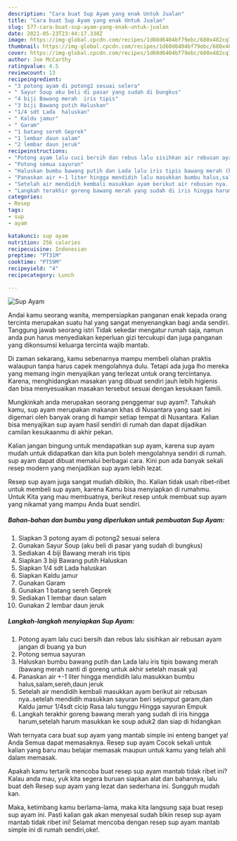 ```yaml
---
description: "Cara buat Sup Ayam yang enak Untuk Jualan"
title: "Cara buat Sup Ayam yang enak Untuk Jualan"
slug: 577-cara-buat-sup-ayam-yang-enak-untuk-jualan
date: 2021-05-23T23:44:17.338Z
image: https://img-global.cpcdn.com/recipes/1d60d6404bf79ebc/680x482cq70/sup-ayam-foto-resep-utama.jpg
thumbnail: https://img-global.cpcdn.com/recipes/1d60d6404bf79ebc/680x482cq70/sup-ayam-foto-resep-utama.jpg
cover: https://img-global.cpcdn.com/recipes/1d60d6404bf79ebc/680x482cq70/sup-ayam-foto-resep-utama.jpg
author: Joe McCarthy
ratingvalue: 4.5
reviewcount: 13
recipeingredient:
- "3 potong ayam di potong2 sesuai selera"
- " Sayur Soup aku beli di pasar yang sudah di bungkus"
- "4 biji Bawang merah  iris tipis"
- "3 biji Bawang putih Haluskan"
- "1/4 sdt Lada  haluskan"
- " Kaldu jamur"
- " Garam"
- "1 batang sereh Geprek"
- "1 lembar daun salam"
- "2 lembar daun jeruk"
recipeinstructions:
- "Potong ayam lalu cuci bersih dan rebus lalu sisihkan air rebusan ayam jangan di buang ya bun"
- "Potong semua sayuran"
- "Haluskan bumbu bawang putih dan Lada lalu iris tipis bawang merah (bawang merah nanti di goreng untuk akhir setelah masak ya)"
- "Panaskan air +-1 liter hingga mendidih lalu masukkan bumbu halus,salam,sereh,daun jeruk"
- "Setelah air mendidih kembali masukkan ayam berikut air rebusan nya..setelah mendidih masukkan sayuran beri sejumput garam,dan Kaldu jamur 1/4sdt cicip Rasa lalu tunggu Hingga sayuran Empuk"
- "Langkah terakhir goreng bawang merah yang sudah di iris hingga harum,setelah harum masukkan ke soup aduk2 dan siap di hidangkan"
categories:
- Resep
tags:
- sup
- ayam

katakunci: sup ayam 
nutrition: 256 calories
recipecuisine: Indonesian
preptime: "PT31M"
cooktime: "PT59M"
recipeyield: "4"
recipecategory: Lunch

---
```



![Sup Ayam](https://img-global.cpcdn.com/recipes/1d60d6404bf79ebc/680x482cq70/sup-ayam-foto-resep-utama.jpg)

Andai kamu seorang wanita, mempersiapkan panganan enak kepada orang tercinta merupakan suatu hal yang sangat menyenangkan bagi anda sendiri. Tanggung jawab seorang istri Tidak sekedar mengatur rumah saja, namun anda pun harus menyediakan keperluan gizi tercukupi dan juga panganan yang dikonsumsi keluarga tercinta wajib mantab.

Di zaman  sekarang, kamu sebenarnya mampu membeli olahan praktis walaupun tanpa harus capek mengolahnya dulu. Tetapi ada juga lho mereka yang memang ingin menyajikan yang terlezat untuk orang tercintanya. Karena, menghidangkan masakan yang dibuat sendiri jauh lebih higienis dan bisa menyesuaikan masakan tersebut sesuai dengan kesukaan famili. 



Mungkinkah anda merupakan seorang penggemar sup ayam?. Tahukah kamu, sup ayam merupakan makanan khas di Nusantara yang saat ini digemari oleh banyak orang di hampir setiap tempat di Nusantara. Kalian bisa menyajikan sup ayam hasil sendiri di rumah dan dapat dijadikan camilan kesukaanmu di akhir pekan.

Kalian jangan bingung untuk mendapatkan sup ayam, karena sup ayam mudah untuk didapatkan dan kita pun boleh mengolahnya sendiri di rumah. sup ayam dapat dibuat memalui berbagai cara. Kini pun ada banyak sekali resep modern yang menjadikan sup ayam lebih lezat.

Resep sup ayam juga sangat mudah dibikin, lho. Kalian tidak usah ribet-ribet untuk membeli sup ayam, karena Kamu bisa menyiapkan di rumahmu. Untuk Kita yang mau membuatnya, berikut resep untuk membuat sup ayam yang nikamat yang mampu Anda buat sendiri.

<!--inarticleads1-->

##### Bahan-bahan dan bumbu yang diperlukan untuk pembuatan Sup Ayam:

1. Siapkan 3 potong ayam di potong2 sesuai selera
1. Gunakan  Sayur Soup (aku beli di pasar yang sudah di bungkus)
1. Sediakan 4 biji Bawang merah  iris tipis
1. Siapkan 3 biji Bawang putih Haluskan
1. Siapkan 1/4 sdt Lada  haluskan
1. Siapkan  Kaldu jamur
1. Gunakan  Garam
1. Gunakan 1 batang sereh Geprek
1. Sediakan 1 lembar daun salam
1. Gunakan 2 lembar daun jeruk




<!--inarticleads2-->

##### Langkah-langkah menyiapkan Sup Ayam:

1. Potong ayam lalu cuci bersih dan rebus lalu sisihkan air rebusan ayam jangan di buang ya bun
1. Potong semua sayuran
1. Haluskan bumbu bawang putih dan Lada lalu iris tipis bawang merah (bawang merah nanti di goreng untuk akhir setelah masak ya)
1. Panaskan air +-1 liter hingga mendidih lalu masukkan bumbu halus,salam,sereh,daun jeruk
1. Setelah air mendidih kembali masukkan ayam berikut air rebusan nya..setelah mendidih masukkan sayuran beri sejumput garam,dan Kaldu jamur 1/4sdt cicip Rasa lalu tunggu Hingga sayuran Empuk
1. Langkah terakhir goreng bawang merah yang sudah di iris hingga harum,setelah harum masukkan ke soup aduk2 dan siap di hidangkan




Wah ternyata cara buat sup ayam yang mantab simple ini enteng banget ya! Anda Semua dapat memasaknya. Resep sup ayam Cocok sekali untuk kalian yang baru mau belajar memasak maupun untuk kamu yang telah ahli dalam memasak.

Apakah kamu tertarik mencoba buat resep sup ayam mantab tidak ribet ini? Kalau anda mau, yuk kita segera buruan siapkan alat dan bahannya, lalu buat deh Resep sup ayam yang lezat dan sederhana ini. Sungguh mudah kan. 

Maka, ketimbang kamu berlama-lama, maka kita langsung saja buat resep sup ayam ini. Pasti kalian gak akan menyesal sudah bikin resep sup ayam mantab tidak ribet ini! Selamat mencoba dengan resep sup ayam mantab simple ini di rumah sendiri,oke!.

